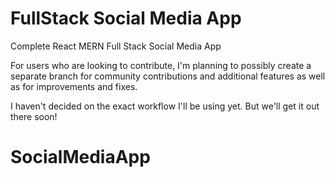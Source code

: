 # FullStack Social Media App
Complete React MERN Full Stack Social Media App


For users who are looking to contribute, I'm planning to possibly create a separate branch for community contributions and additional features as well as for improvements and fixes.

I haven't decided on the exact workflow I'll be using yet. But we'll get it out there soon!
# SocialMediaApp
